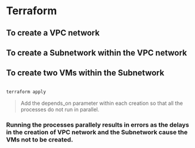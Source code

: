 # Terraform #

## To create a VPC network ##

## To create a Subnetwork within the VPC network ##

## To create two VMs within the Subnetwork ##


```bash

terraform apply

```
> Add the depends_on parameter within each creation so that all the processes do not run in parallel. 

### Running the processes parallely results in errors as the delays in the creation of VPC network and the Subnetwork cause the VMs not to be created. ###
